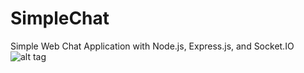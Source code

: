 # SimpleChat
Simple Web Chat Application with Node.js, Express.js, and Socket.IO
![alt tag](https://raw.githubusercontent.com/natavit/SimpleChat/master/screenshot.png)
